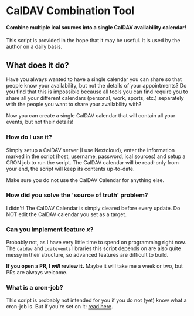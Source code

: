 # CalDAV Combination Tool
#### Combine multiple ical sources into a single CalDAV availability calendar!

This script is provided in the hope that it may be useful. It is used by
the author on a daily basis.

## What does it do?
Have you always wanted to have a single calendar you can share so that 
people know your availability, but not the details of your appointments?
Do you find that this is impossible because all tools you can find require
you to share all your different calendars (personal, work, sports, etc.)
separately with the people you want to share your availability with?

Now you can create a single CalDAV calendar that will contain all your
events, but not their details!

### How do I use it?
Simply setup a CalDAV server (I use Nextcloud), enter the information 
marked in the script (host, username, password, ical sources) and 
setup a CRON job to run the script. The CalDAV calendar will be read-only
from your end, the script will keep its contents up-to-date.

Make sure you do not use the CalDAV Calendar for anything else.

### How did you solve the 'source of truth' problem?
I didn't! The CalDAV Calendar is simply cleared before every update. Do
NOT edit the CalDAV calendar you set as a target.

### Can you implement feature _x_?
Probably not, as I have very little time to spend on programming right 
now. The `caldav` and `icalevents` libraries this script depends on are
also quite messy in their structure, so advanced features are difficult
to build.

**If you open a PR, I _will_ review it.** Maybe it will take me a week or
two, but PRs are always welcome.

### What is a cron-job?
This script is probably not intended for you if you do not (yet) know
what a cron-job is. But if you're set on it: [read here](https://en.wikipedia.org/wiki/Cron).